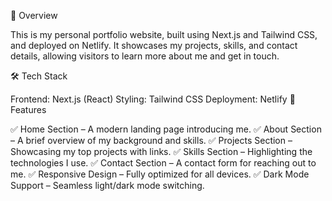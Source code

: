 📌 Overview

This is my personal portfolio website, built using Next.js and Tailwind CSS, and deployed on Netlify. It showcases my projects, skills, and contact details, allowing visitors to learn more about me and get in touch.

🛠️ Tech Stack

Frontend: Next.js (React)
Styling: Tailwind CSS
Deployment: Netlify
📂 Features

✅ Home Section – A modern landing page introducing me.
✅ About Section – A brief overview of my background and skills.
✅ Projects Section – Showcasing my top projects with links.
✅ Skills Section – Highlighting the technologies I use.
✅ Contact Section – A contact form for reaching out to me.
✅ Responsive Design – Fully optimized for all devices.
✅ Dark Mode Support – Seamless light/dark mode switching.
